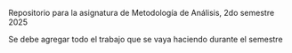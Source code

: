 Repositorio para la asignatura de Metodología de Análisis, 2do semestre 2025

Se debe agregar todo el trabajo que se vaya haciendo durante el semestre
